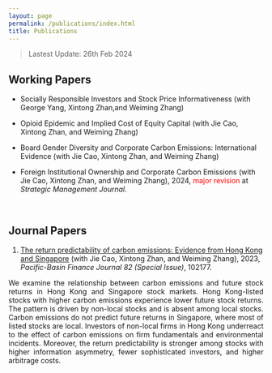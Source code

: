 ```yaml
---
layout: page
permalink: /publications/index.html
title: Publications
---
```


> Lastest Update: 26th Feb 2024&nbsp; 

## Working Papers

- Socially Responsible Investors and Stock Price Informativeness (with George Yang, Xintong Zhan,and Weiming Zhang)

- Opioid Epidemic and Implied Cost of Equity Capital (with Jie Cao, Xintong Zhan, and Weiming Zhang)

- Board Gender Diversity and Corporate Carbon Emissions: International Evidence (with Jie Cao, Xintong Zhan, and Weiming Zhang)

- Foreign Institutional Ownership and Corporate Carbon Emissions (with Jie Cao, Xintong Zhan, and Weiming Zhang), 2024, <font color='red'>major revision</font> at *Strategic Management Journal*. 


  <br>

## Journal Papers

1. [The return predictability of carbon emissions: Evidence from Hong Kong and Singapore](https://doi.org/10.1016/j.pacfin.2023.102177) (with Jie Cao, Xintong Zhan, and Weiming Zhang), 2023, *Pacific-Basin Finance Journal 82 (Special Issue)*, 102177.<br>

<p style="text-align:justify; text-justify:inter-ideograph;"> We examine the relationship between carbon emissions and future stock returns in Hong Kong and Singapore stock markets. Hong Kong-listed stocks with higher carbon emissions experience lower future stock returns. The pattern is driven by non-local stocks and is absent among local stocks. Carbon emissions do not predict future returns in Singapore, where most of listed stocks are local. Investors of non-local firms in Hong Kong underreact to the effect of carbon emissions on firm fundamentals and environmental incidents. Moreover, the return predictability is stronger among stocks with higher information asymmetry, fewer sophisticated investors, and higher arbitrage costs.</p>

  <br>


